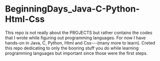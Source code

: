 # BeginningDays_Java-C-Python-Html-Css

This repo is not really about the PROJECTS but rather contains the codes that I wrote while figuring out programming languages. For now I have hands-on in Java, C,    Python, Html and Css---(many more to learn). 
Creted this repo dedicating to only the booring stuff you do while learning programming languages but important since those were the first steps.
